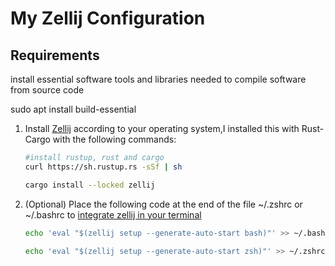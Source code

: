 # My Zellij Configuration

## Requirements

install essential software tools and libraries needed to compile software from source code

sudo apt install build-essential

1. Install [Zellij](https://zellij.dev/documentation/installation) according
to your operating system,I installed this with
Rust-Cargo with the following commands:

    ```bash
    #install rustup, rust and cargo
    curl https://sh.rustup.rs -sSf | sh
    ```

    ```bash
    cargo install --locked zellij
    ```

2. (Optional) Place the following code at the end of the file ~/.zshrc
or ~/.bashrc to [integrate zellij in your terminal](https://zellij.dev/documentation/integration)

    ```bash
    echo 'eval "$(zellij setup --generate-auto-start bash)"' >> ~/.bashrc
    ```

    ```bash
    echo 'eval "$(zellij setup --generate-auto-start zsh)"' >> ~/.zshrc
    ```
